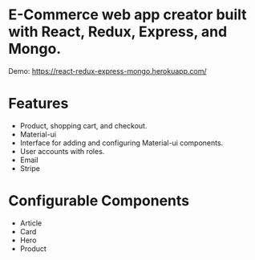 # E-Commerce web app creator built with React, Redux, Express, and Mongo.
Demo: https://react-redux-express-mongo.herokuapp.com/

# Features
- Product, shopping cart, and checkout.
- Material-ui
- Interface for adding and configuring Material-ui components.
- User accounts with roles.
- Email
- Stripe

# Configurable Components
- Article
- Card
- Hero
- Product
